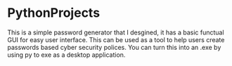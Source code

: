 # PythonProjects
This is a simple password generator that I desgined, it has a basic functual GUI for easy user interface.
This can be used as a tool to help users create passwords based cyber security polices.
You can turn this into an .exe by using py to exe as a desktop application.  
